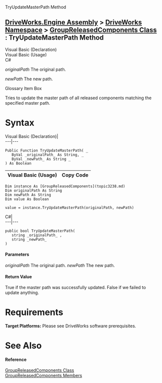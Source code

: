 TryUpdateMasterPath Method   
  
[DriveWorks.Engine Assembly](topic2156.md) > [DriveWorks Namespace](topic2159.md) > [GroupReleasedComponents Class](topic3238.md) : TryUpdateMasterPath Method  
---  
  
Visual Basic (Declaration)    
Visual Basic (Usage)    
C# 

_originalPath_
    The original path.

_newPath_
    The new path.

Glossary Item Box

Tries to update the master path of all released components matching the specified master path. 

# Syntax

Visual Basic (Declaration)|   
---|---  
      
    
    Public Function TryUpdateMasterPath( _
       ByVal _originalPath_ As String, _
       ByVal _newPath_ As String _
    ) As Boolean  
  
Visual Basic (Usage)| Copy Code  
---|---  
      
    
    Dim instance As [GroupReleasedComponents](topic3238.md)
    Dim originalPath As String
    Dim newPath As String
    Dim value As Boolean
     
    value = instance.TryUpdateMasterPath(originalPath, newPath)  
  
C#|   
---|---  
      
    
    public bool TryUpdateMasterPath( 
       string _originalPath_ ,
       string _newPath_
    )  
  
#### Parameters

 _originalPath_
    The original path.
_newPath_
    The new path.

#### Return Value

True if the master path was successfully updated. False if we failed to update anything.

# Requirements

**Target Platforms:** Please see DriveWorks software prerequisites.

# See Also

#### Reference

[GroupReleasedComponents Class](topic3238.md)   
[GroupReleasedComponents Members](topic3239.md)


